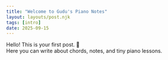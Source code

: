 ```yaml
---
title: "Welcome to Gudu's Piano Notes"
layout: layouts/post.njk
tags: [intro]
date: 2025-09-15
---
```


Hello! This is your first post. 🎹  
Here you can write about chords, notes, and tiny piano lessons.
